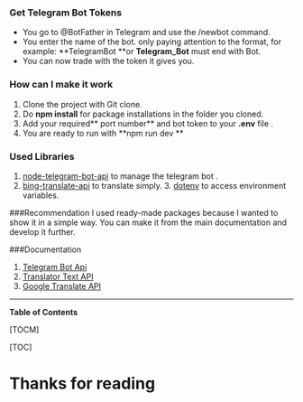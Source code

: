 ### Get Telegram Bot Tokens

- You go to @BotFather in Telegram and use the /newbot command.
- You enter the name of the bot. only paying attention to the format, for example: **TelegramBot **or **Telegram_Bot** must end with Bot.
- You can now trade with the token it gives you.


### How can I make it work
1. Clone the project with Git clone.
2. Do **npm install** for package installations in the folder you cloned.
3. Add your required** port number** and bot token to your **.env** file .
4. You are ready to run with **npm run dev **

### Used Libraries
1. [node-telegram-bot-api](https://www.npmjs.com/package/node-telegram-bot-api) to manage the telegram bot .
2. [bing-translate-api](https://www.npmjs.com/package/bing-translate-api) to translate simply.
3. [dotenv](https://www.npmjs.com/package/dotenv) to access environment variables.

###Recommendation
I used ready-made packages because I wanted to show it in a simple way. 
You can make it from the main documentation and develop it further.

###Documentation
1. [Telegram Bot Api](https://core.telegram.org/bots/api)
2. [Translator Text API](https://www.microsoft.com/en-us/translator/business/translator-api/)
3. [Google Translate API](https://cloud.google.com/translate)


------------


**Table of Contents**

[TOCM]

[TOC]

# Thanks for reading

